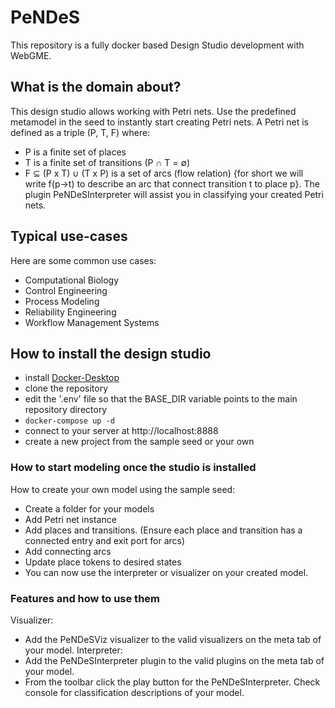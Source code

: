 # PeNDeS
This repository is a fully docker based Design Studio development with WebGME.

## What is the domain about?
This design studio allows working with Petri nets. Use the predefined metamodel in the seed to instantly start creating Petri nets. A Petri net is defined as a triple (P, T, F) where:
- P is a finite set of places
- T is a finite set of transitions (P ∩ T = ∅)
- F ⊆ (P x T) ∪ (T x P) is a set of arcs (flow relation) {for short we will write f(p→t) to describe an arc that connect transition t to place p}.
The plugin PeNDeSInterpreter will assist you in classifying your created Petri nets.

## Typical use-cases
Here are some common use cases:
- Computational Biology
- Control Engineering
- Process Modeling
- Reliability Engineering
- Workflow Management Systems

## How to install the design studio
- install [Docker-Desktop](https://www.docker.com/products/docker-desktop)
- clone the repository
- edit the '.env' file so that the BASE_DIR variable points to the main repository directory
- `docker-compose up -d`
- connect to your server at http://localhost:8888
- create a new project from the sample seed or your own

### How to start modeling once the studio is installed
How to create your own model using the sample seed:
- Create a folder for your models
- Add Petri net instance 
- Add places and transitions. (Ensure each place and transition has a connected entry and exit port for arcs)
- Add connecting arcs
- Update place tokens to desired states
- You can now use the interpreter or visualizer on your created model.

### Features and how to use them
Visualizer:
- Add the PeNDeSViz visualizer to the valid visualizers on the meta tab of your model.
Interpreter:
- Add the PeNDeSInterpreter plugin to the valid plugins on the meta tab of your model.
- From the toolbar click the play button for the PeNDeSInterpreter. Check console for classification descriptions of your model.
